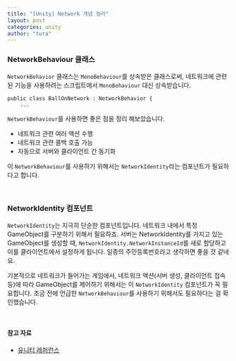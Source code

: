 ```yaml
---
title: "[Unity] Network 개념 정리"
layout: post
categories: unity
author: "tura"
---
```


### NetworkBehaviour 클래스

`NetworkBehavior` 클래스는 `MonoBehaviour`를 상속받은 클래스로써,
네트워크에 관련된 기능을 사용하려는 스크립트에서 `MonoBehaviour` 대신 상속받습니다.

```
public class BallOnNetwork : NetworkBehavior {
    ...
```

`NetworkBehaviour`를 사용하면 좋은 점을 정리 해보았습니다.

 - 네트워크 관련 여러 액션 수행
 - 네트워크 관련 콜백 호출 가능
 - 자동으로 서버와 클라이언트 간 동기화

이 `NetworkBehaviour`를 사용하기 위해서는 `NetworkIdentity`라는 컴포넌트가 필요하다고 합니다.

<br/>

### NetworkIdentity 컴포넌트

`NetworkIdentity`는 지극히 단순한 컴포넌트입니다. 네트워크 내에서 특정 GameObject를 구분하기 위해서 필요하죠.
서버는 NetworkIdentity를 가지고 있는 GameObject를 생성할 때, `NetworkIdentity.NetworkInstanceId`를 새로 할당하고
이를 클라이언트에서 설정하게 됩니다. 일종의 주민등록번호라고 생각하면 좋을 것 같네요.

기본적으로 네트워크가 들어가는 게임에서, 네트워크 액션(서버 생성, 클라이언트 접속 등)에 따라
GameObject를 제어하기 위해서는 이 `NetworkIdentity` 컴포넌트가 꼭 필요합니다.
조금 전에 언급한 `NetworkBehaviour`를 사용하기 위해서도 필요하다는 걸 확인했습니다.

<br/>


#### 참고 자료
 - [유니티 레퍼런스](https://docs.unity3d.com/ScriptReference/Networking.NetworkBehaviour.html)

